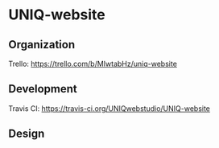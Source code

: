 # UNIQ-website

## Organization

Trello: https://trello.com/b/MIwtabHz/uniq-website

## Development

Travis CI: https://travis-ci.org/UNIQwebstudio/UNIQ-website

## Design


